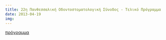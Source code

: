 ```yaml
---
title: 22η Πανθεσσαλική Οδοντοστοματολογική Σύνοδος - Τελικό Πρόγραμμα
date: 2013-04-19
img: 
---
```

[πρόγραμμα]({{site.baseurl}}/files/docs/events-2013-04-19-52.pdf)